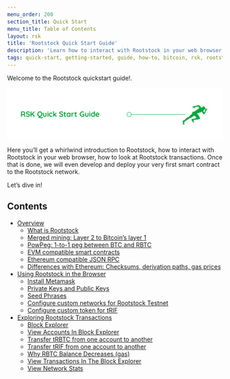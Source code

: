 ```yaml
---
menu_order: 200
section_title: Quick Start
menu_title: Table of Contents
layout: rsk
title: 'Rootstock Quick Start Guide'
description: 'Learn how to interact with Rootstock in your web browser, how to look at Rootstock transactions, develop and deploy your very first smart contract to the Rootstock network.'
tags: quick-start, getting-started, guide, how-to, bitcoin, rsk, rootstock, peer-to-peer, merged-mining, blockchain, powpeg
---
```


Welcome to the Rootstock quickstart guide!.

![Quick Start Banner](/assets/img/guides/quickstart/quick-start-banner.jpg)

Here you’ll get a whirlwind introduction to Rootstock,
how to interact with Rootstock in your web browser,
how to look at Rootstock transactions.
Once that is done,
we will even develop and deploy your very first smart contract to the Rootstock network.

Let’s dive in!

## Contents

- [Overview](/guides/quickstart/overview/)
    - [What is Rootstock](/guides/quickstart/overview/#what-is-rsk)
    - [Merged mining: Layer 2 to Bitcoin’s layer 1](/guides/quickstart/overview/#merged-mining-layer-2-to-bitcoin-layer-1)
    - [PowPeg: 1-to-1 peg between BTC and RBTC](/guides/quickstart/overview/#powpeg-1-to-1-peg-between-btc-and-rbtc)
    - [EVM compatible smart contracts](/guides/quickstart/overview/#evm-compatible-smart-contracts)
    - [Ethereum compatible JSON RPC](/guides/quickstart/overview/#ethereum-compatible-json-rpc)
    - [Differences with Ethereum: Checksums, derivation paths, gas prices](/guides/quickstart/overview/#differences-with-ethereum-checksums-derivation-paths-gas-prices)
- [Using Rootstock in the Browser](/guides/quickstart/browser/)
    - [Install Metamask](/guides/quickstart/browser/#install-metamask)
    - [Private Keys and Public Keys](/guides/quickstart/browser/#private-keys-and-public-keys)
    - [Seed Phrases](/guides/quickstart/browser/#seed-phrases)
    - [Configure custom networks for Rootstock Testnet](/guides/quickstart/browser/#configure-custom-network-for-rsk-testnet)
    - [Configure custom token for tRIF](/guides/quickstart/browser/#configure-custom-token-for-trif)
- [Exploring Rootstock Transactions](/guides/quickstart/transactions/)
    - [Block Explorer](/guides/quickstart/transactions/#block-explorer)
    - [View Accounts In Block Explorer](/guides/quickstart/transactions/#view-account-in-the-block-explorer)
    - [Transfer tRBTC from one account to another](/guides/quickstart/transactions/#transfer-trbtc-from-one-account-to-another)
    - [Transfer tRIF from one account to another](/guides/quickstart/transactions/#transfer-trif-from-one-account-to-another)
    - [Why RBTC Balance Decreases (gas)](/guides/quickstart/transactions/#why-rbtc-balance-decreases-gas)
    - [View Transactions In The Block Explorer](/guides/quickstart/transactions/#view-transactions-in-the-block-explorer)
    - [View Network Stats](/guides/quickstart/transactions/#view-network-stats)

